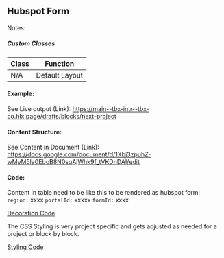 ## Hubspot Form

Notes:

##### Custom Classes 
|  Class | Function   |  
|--------|------------|
| N/A | Default Layout |

#### Example:
See Live output (Link):
https://main--tbx-intr--tbx-co.hlx.page/drafts/blocks/next-project

#### Content Structure:

See Content in Document (Link):
https://docs.google.com/document/d/1Xbj3zpuhZ-wMyM5la0EboB8N0sqAjWhk9f_tVKDnDAI/edit

#### Code:
Content in table need to be like this to be rendered as hubspot form:
`region:` xxxx
`portalId:` xxxxx
`formId:` xxxx

[Decoration Code](hubspot-form.js)

The CSS Styling is very project specific and gets adjusted as needed for a project or block by block.

[Styling Code](hubspot-form.css)